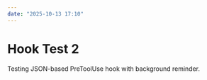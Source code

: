 ```yaml
---
date: "2025-10-13 17:10"
---
```


# Hook Test 2

Testing JSON-based PreToolUse hook with background reminder.
